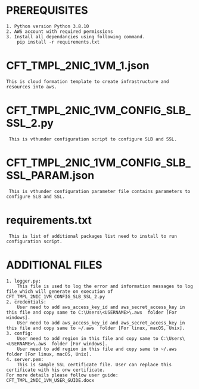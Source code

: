 
# PREREQUISITES
    1. Python version Python 3.8.10
    2. AWS account with required permissions
	3. Install all dependancies using following command. 
        pip install -r requirements.txt
 

# CFT_TMPL_2NIC_1VM_1.json
	This is cloud formation template to create infrastructure and resources into aws.
   
# CFT_TMPL_2NIC_1VM_CONFIG_SLB_SSL_2.py
     This is vthunder configuration script to configure SLB and SSL.
	 
# CFT_TMPL_2NIC_1VM_CONFIG_SLB_SSL_PARAM.json
     This is vthunder configuration parameter file contains parameters to configure SLB and SSL.
	 
# requirements.txt
     This is list of additional packages list need to install to run configuration script. 
        
# ADDITIONAL FILES
	1. logger.py:
		This file is used to log the error and information messages to log file which will generate on execution of CFT_TMPL_2NIC_1VM_CONFIG_SLB_SSL_2.py
	2. credentials:
		User need to add aws_access_key_id and aws_secret_access_key in this file and copy same to C:\Users\<USERNAME>\.aws  folder [For windows].
		User need to add aws_access_key_id and aws_secret_access_key in this file and copy same to ~/.aws  folder [For linux, macOS, Unix].
	3. config:
		User need to add region in this file and copy same to C:\Users\<USERNAME>\.aws  folder [For windows].
		User need to add region in this file and copy same to ~/.aws  folder [For linux, macOS, Unix].
	4. server.pem:
		This is sample SSL certificate file. User can replace this certificate with his onw certificate. 
	For more details please follow user guide: CFT_TMPL_2NIC_1VM_USER_GUIDE.docx
			